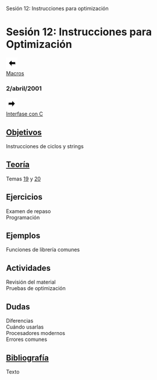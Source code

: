  Sesión 12: Instrucciones para optimización

Sesión 12: Instrucciones para Optimización
==========================================

[![Sesión Anterior](../../images/anterior.gif)  
Macros](sv11.htm)

### 2/abril/2001

[![Sesión Siguiente](../../images/sigue.gif)  
Interfase con C](../Sesiones/sv13.htm)

[Objetivos](../Objetivos/obj11.htm)
-----------------------------------

Instrucciones de ciclos y strings

[Teoría](../Temas/clase19.htm#teoria)
-------------------------------------

Temas [19](../Temas/clase19.htm) y [20](../Temas/clase20.htm)

Ejercicios
----------

Examen de repaso  
Programación

Ejemplos
--------

Funciones de librería comunes

Actividades
-----------

Revisión del material  
Pruebas de optimización

Dudas
-----

Diferencias  
Cuándo usarlas  
Procesadores modernos  
Errores comunes

[Bibliografía](../Temas/clase19.htm#biblio)
-------------------------------------------

Texto